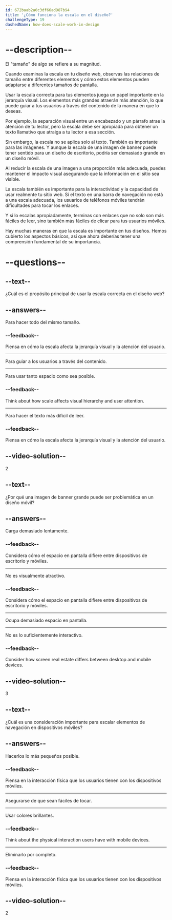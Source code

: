 ```yaml
---
id: 672baab2a0c3df66ad987b94
title: '¿Cómo funciona la escala en el diseño?'
challengeType: 19
dashedName: how-does-scale-work-in-design
---
```


# --description--

El "tamaño" de algo se refiere a su magnitud.

Cuando examinas la escala en tu diseño web, observas las relaciones de tamaño entre diferentes elementos y cómo estos elementos pueden adaptarse a diferentes tamaños de pantalla.

Usar la escala correcta para tus elementos juega un papel importante en la jerarquía visual. Los elementos más grandes atraerán más atención, lo que puede guiar a tus usuarios a través del contenido de la manera en que lo deseas.

Por ejemplo, la separación visual entre un encabezado y un párrafo atrae la atención de tu lector, pero la escala debe ser apropiada para obtener un texto llamativo que atraiga a tu lector a esa sección.

Sin embargo, la escala no se aplica solo al texto. También es importante para las imágenes. Y aunque la escala de una imagen de banner puede tener sentido para un diseño de escritorio, podría ser demasiado grande en un diseño móvil.

Al reducir la escala de una imagen a una proporción más adecuada, puedes mantener el impacto visual asegurando que la información en el sitio sea visible.

La escala también es importante para la interactividad y la capacidad de usar realmente tu sitio web. Si el texto en una barra de navegación no está a una escala adecuada, los usuarios de teléfonos móviles tendrán dificultades para tocar los enlaces.

Y si lo escalas apropiadamente, terminas con enlaces que no solo son más fáciles de leer, sino también más fáciles de clicar para tus usuarios móviles.

Hay muchas maneras en que la escala es importante en tus diseños. Hemos cubierto los aspectos básicos, así que ahora deberías tener una comprensión fundamental de su importancia.

# --questions--

## --text--

¿Cuál es el propósito principal de usar la escala correcta en el diseño web?

## --answers--

Para hacer todo del mismo tamaño.

### --feedback--

Piensa en cómo la escala afecta la jerarquía visual y la atención del usuario.

---

Para guiar a los usuarios a través del contenido.

---

Para usar tanto espacio como sea posible.

### --feedback--

Think about how scale affects visual hierarchy and user attention.

---

Para hacer el texto más difícil de leer.

### --feedback--

Piensa en cómo la escala afecta la jerarquía visual y la atención del usuario.

## --video-solution--

2

## --text--

¿Por qué una imagen de banner grande puede ser problemática en un diseño móvil?

## --answers--

Carga demasiado lentamente.

### --feedback--

Considera cómo el espacio en pantalla difiere entre dispositivos de escritorio y móviles.

---

No es visualmente atractivo.

### --feedback--

Considera cómo el espacio en pantalla difiere entre dispositivos de escritorio y móviles.

---

Ocupa demasiado espacio en pantalla.

---

No es lo suficientemente interactivo.

### --feedback--

Consider how screen real estate differs between desktop and mobile devices.

## --video-solution--

3

## --text--

¿Cuál es una consideración importante para escalar elementos de navegación en dispositivos móviles?

## --answers--

Hacerlos lo más pequeños posible.

### --feedback--

Piensa en la interacción física que los usuarios tienen con los dispositivos móviles.

---

Asegurarse de que sean fáciles de tocar.

---

Usar colores brillantes.

### --feedback--

Think about the physical interaction users have with mobile devices.

---

Eliminarlo por completo.

### --feedback--

Piensa en la interacción física que los usuarios tienen con los dispositivos móviles.

## --video-solution--

2
